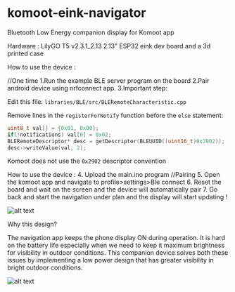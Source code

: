 # komoot-eink-navigator
Bluetooth Low Energy companion display for Komoot app

Hardware : LilyGO T5 v2.3.1_2.13 2.13"  ESP32 eink dev board and a 3d printed case

How to use the device :

//One time
1.Run the example BLE server program on the board
2.Pair android device using nrfconnect app.
3.Important step:

Edit this file: `libraries/BLE/src/BLERemoteCharacteristic.cpp`

Remove lines in the `registerForNotify` function before the `else` statement:

```cpp
uint8_t val[] = {0x01, 0x00};
if(!notifications) val[0] = 0x02;
BLERemoteDescriptor* desc = getDescriptor(BLEUUID((uint16_t)0x2902));
desc->writeValue(val, 2);
```

Komoot does not use the `0x2902` descriptor convention

How to use the device :
4. Upload the main.ino program
//Pairing
5. Open the komoot app and navigate to profile>settings>Ble connect
6. Reset the board and wait on the screen and the device will automatically pair 
7. Go back and start the navigation under plan and the display will start updating !

![alt text](IMG_20210917_140115.jpg)

Why this design?

The navigation app keeps the phone display ON during operation. It is hard on the battery life especially when we need to keep it maximum brightness for visibility in outdoor conditions. This companion device solves both these issues by implementing a low power design that has greater visibility in bright outdoor conditions.


![alt text](https://github.com/RpDp-git/komoot-eink-navigator/blob/master/sampledisplay.jpeg)
